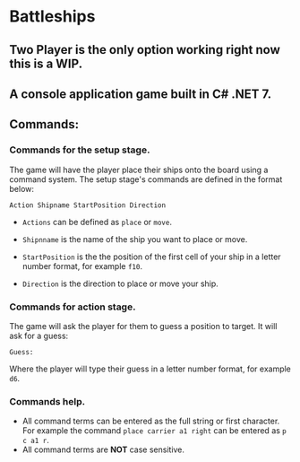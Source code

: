 # Battleships
## Two Player is the only option working right now this is a WIP.
## A console application game built in C# .NET 7.

## Commands:

### Commands for the setup stage.

The game will have the player place their ships onto the board using a command system. The setup stage's commands are defined in the format below:

```
Action Shipname StartPosition Direction
```

  - `Actions` can be defined as `place` or `move`.

  - `Shipnname` is the name of the ship you want to place or move.
  
  - `StartPosition` is the the position of the first cell of your ship in a letter number format, for example `f10`.

  - `Direction` is the direction to place or move your ship.


### Commands for action stage.

The game will ask the player for them to guess a position to target. It will ask for a guess:

```
Guess: 
```

Where the player will type their guess in a letter number format, for example `d6`.


### Commands help.

 - All command terms can be entered as the full string or first character. For example the command `place carrier a1 right`
   can be entered as `p c a1 r`.
 - All command terms are **NOT** case sensitive.
